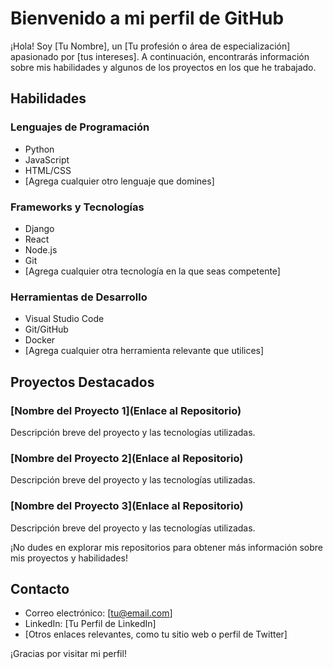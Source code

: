 # Bienvenido a mi perfil de GitHub

¡Hola! Soy [Tu Nombre], un [Tu profesión o área de especialización] apasionado por [tus intereses]. A continuación, encontrarás información sobre mis habilidades y algunos de los proyectos en los que he trabajado.

## Habilidades

### Lenguajes de Programación
- Python
- JavaScript
- HTML/CSS
- [Agrega cualquier otro lenguaje que domines]

### Frameworks y Tecnologías
- Django
- React
- Node.js
- Git
- [Agrega cualquier otra tecnología en la que seas competente]

### Herramientas de Desarrollo
- Visual Studio Code
- Git/GitHub
- Docker
- [Agrega cualquier otra herramienta relevante que utilices]

## Proyectos Destacados

### [Nombre del Proyecto 1](Enlace al Repositorio)
Descripción breve del proyecto y las tecnologías utilizadas.

### [Nombre del Proyecto 2](Enlace al Repositorio)
Descripción breve del proyecto y las tecnologías utilizadas.

### [Nombre del Proyecto 3](Enlace al Repositorio)
Descripción breve del proyecto y las tecnologías utilizadas.

¡No dudes en explorar mis repositorios para obtener más información sobre mis proyectos y habilidades!

## Contacto

- Correo electrónico: [tu@email.com]
- LinkedIn: [Tu Perfil de LinkedIn]
- [Otros enlaces relevantes, como tu sitio web o perfil de Twitter]

¡Gracias por visitar mi perfil!
